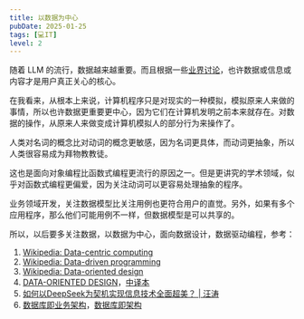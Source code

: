 ```yaml
---
title: 以数据为中心
pubDate: 2025-01-25
tags: [💻IT]
level: 2
---
```


随着 LLM 的流行，数据越来越重要。而且根据一些[业界讨论]，也许数据或信息或内容才是用户真正关心的核心。

在我看来，从根本上来说，计算机程序只是对现实的一种模拟，模拟原来人来做的事情，所以也许数据更重要更中心，因为它们在计算机发明之前本来就存在。对数据的操作，从原来人来做变成计算机模拟人的部分行为来操作了。

人类对名词的概念比对动词的概念更敏感，因为名词更具体，而动词更抽象，所以人类很容易成为拜物教教徒。

这也是面向对象编程比函数式编程更流行的原因之一。但是更讲究的学术领域，似乎对函数式编程更偏爱，因为关注动词可以更容易处理抽象的程序。

业务领域开发，关注数据模型比关注用例也更符合用户的直觉。另外，如果有多个应用程序，那么他们可能用例不一样，但数据模型是可以共享的。

所以，以后要多关注数据，以数据为中心，面向数据设计，数据驱动编程，参考：

1. [Wikipedia: Data-centric computing](https://en.wikipedia.org/wiki/Data-centric_computing)
2. [Wikipedia: Data-driven programming](https://en.wikipedia.org/wiki/Data-driven_programming)
3. [Wikipedia: Data-oriented design](https://en.wikipedia.org/wiki/Data-oriented_design)
4. [DATA-ORIENTED DESIGN](https://www.dataorienteddesign.com/site.php)，[中译本](https://www.dataorienteddesign.com/cn-dodbook.pdf)
5. [如何以DeepSeek为契机实现信息技术全面超美？ | 汪涛](https://zhuanlan.zhihu.com/p/21351764284)
6. [数据库即业务架构](https://pigsty.io/zh/blog/db/db-is-the-arch/)，[数据库即架构](https://mp.weixin.qq.com/s/8NS15_fkuR_gSLG50MNtMQ)


[业界讨论]: https://www.reddit.com/r/programming/comments/todni/no_db_uncle_bob/
